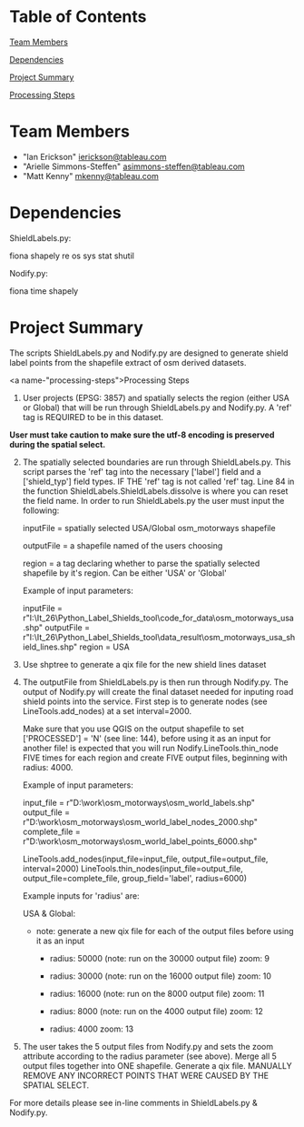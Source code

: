 
<html>
<head>
</head>
<body>

# Table of Contents
[Team Members](#team-members)

[Dependencies](#dependencies)

[Project Summary](#project-summary)

[Processing Steps](#processing-steps)

# <a name="team-members"></a>Team Members

* "Ian Erickson" <ierickson@tableau.com>
* "Arielle Simmons-Steffen" <asimmons-steffen@tableau.com>
* "Matt Kenny" <mkenny@tableau.com>

# <a name="dependencies"></a>Dependencies

ShieldLabels.py:

fiona
shapely
re
os
sys
stat
shutil

Nodify.py:

fiona
time
shapely

# <a name="project-summary"></a>Project Summary

The scripts ShieldLabels.py and Nodify.py are designed to generate shield label points from the shapefile extract of osm derived datasets.


<a name-"processing-steps"></a>Processing Steps

1) User projects (EPSG: 3857) and spatially selects the region (either USA or Global) that will be run through ShieldLabels.py and Nodify.py.  A 'ref' tag is REQUIRED to be in this dataset.

**User must take caution to make sure the utf-8 encoding is preserved during the spatial select.**

2) The spatially selected boundaries are run through ShieldLabels.py. This script parses the 'ref' tag into the necessary 
	['label'] field and a ['shield_typ'] field types. IF THE 'ref' tag is not called 'ref' tag. Line 84 in the function 
	ShieldLabels.ShieldLabels.dissolve is where you can reset the field name. In order to run ShieldLabels.py the user must input the following: 
	
	inputFile = spatially selected USA/Global osm_motorways shapefile
	
	outputFile = a shapefile named of the users choosing
	
	region = a tag declaring whether to parse the spatially selected shapefile by it's region. Can be either 'USA' or 
	'Global'
	
	Example of input parameters:
	
	inputFile = r"I:\It_26\Python_Label_Shields_tool\code_for_data\osm_motorways_usa.shp"
    outputFile = r"I:\It_26\Python_Label_Shields_tool\data_result\osm_motorways_usa_shield_lines.shp"
    region = USA

3) Use shptree to generate a qix file for the new shield lines dataset
	
4) The outputFile from ShieldLabels.py is then run through Nodify.py. The output of Nodify.py will create the final dataset
   needed for inputing road shield points into the service. First step is to generate nodes (see LineTools.add_nodes) at a
   set interval=2000.
   
   Make sure that you use QGIS on the output shapefile to set ['PROCESSED'] = 'N' (see line: 144), before using it as an input for another file!
   is expected that you will run Nodify.LineTools.thin_node FIVE times for each region and create FIVE output files, beginning with
   radius: 4000.
   
   Example of input parameters:
   
    input_file = r"D:\work\osm_motorways\osm_world_labels.shp"
    output_file = r"D:\work\osm_motorways\osm_world_label_nodes_2000.shp"
    complete_file = r"D:\work\osm_motorways\osm_world_label_points_6000.shp"

    LineTools.add_nodes(input_file=input_file, output_file=output_file, interval=2000)
    LineTools.thin_nodes(input_file=output_file, output_file=complete_file, group_field='label', radius=6000)
   
   Example inputs for 'radius' are:
   
   USA & Global:
   * note: generate a new qix file for each of the output files before using it as an input
   
		- radius: 50000 (note: run on the 30000 output file)
		  zoom: 9
		  
		- radius: 30000 (note: run on the 16000 output file)
		  zoom: 10
		  
		- radius: 16000 (note: run on the 8000 output file)
		  zoom: 11
		  
		- radius: 8000 (note: run on the 4000 output file)
          zoom: 12
		
		- radius: 4000
		  zoom: 13
   
    
5) The user takes the 5 output files from Nodify.py and sets the zoom attribute according to the radius parameter (see above).
   Merge all 5 output files together into ONE shapefile. Generate a qix file. MANUALLY REMOVE ANY INCORRECT POINTS THAT WERE CAUSED BY 
   THE SPATIAL SELECT. 


For more details please see in-line comments in ShieldLabels.py & Nodify.py.

</body>
</html>